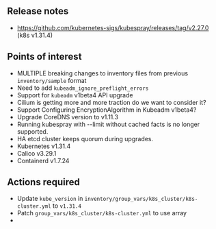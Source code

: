 ## Release notes

- https://github.com/kubernetes-sigs/kubespray/releases/tag/v2.27.0 (k8s v1.31.4)
## Points of interest

- MULTIPLE breaking changes to inventory files from previous `inventory/sample` format
- Need to add `kubeadm_ignore_preflight_errors`
- Support for `kubeadm` v1beta4 API upgrade
- Cilium is getting more and more traction do we want to consider it?
- Support Configuring EncryptionAlgorithm in Kubeadm v1beta4?
- Upgrade CoreDNS version to v1.11.3
- Running kubespray with --limit without cached facts is no longer supported.
- HA etcd cluster keeps quorum during upgrades.
- Kubernetes v1.31.4
- Calico v3.29.1
- Containerd v1.7.24

## Actions required

- Update `kube_version` in `inventory/group_vars/k8s_cluster/k8s-cluster.yml` to `v1.31.4`
- Patch `group_vars/k8s_cluster/k8s-cluster.yml` to use array
- 
